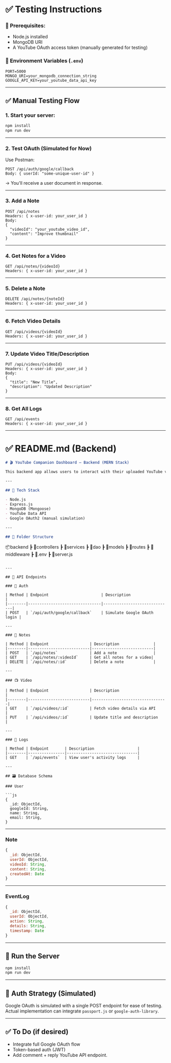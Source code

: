 # ✅ Testing Instructions

### 🧪 Prerequisites:

* Node.js installed
* MongoDB URI
* A YouTube OAuth access token (manually generated for testing)

### 🧪 Environment Variables (`.env`)

```env
PORT=5000
MONGO_URI=your_mongodb_connection_string
GOOGLE_API_KEY=your_youtube_data_api_key
```

---

## ✅ Manual Testing Flow

### 1. Start your server:

```bash
npm install
npm run dev
```

---

### 2. Test OAuth (Simulated for Now)

Use Postman:

```http
POST /api/auth/google/callback
Body: { userId: "some-unique-user-id" }
```

→ You'll receive a user document in response.

---

### 3. Add a Note

```http
POST /api/notes
Headers: { x-user-id: your_user_id }
Body:
{
  "videoId": "your_youtube_video_id",
  "content": "Improve thumbnail"
}
```

---

### 4. Get Notes for a Video

```http
GET /api/notes/{videoId}
Headers: { x-user-id: your_user_id }
```

---

### 5. Delete a Note

```http
DELETE /api/notes/{noteId}
Headers: { x-user-id: your_user_id }
```

---

### 6. Fetch Video Details

```http
GET /api/videos/{videoId}
Headers: { x-user-id: your_user_id }
```

---

### 7. Update Video Title/Description

```http
PUT /api/videos/{videoId}
Headers: { x-user-id: your_user_id }
Body:
{
  "title": "New Title",
  "description": "Updated Description"
}
```

---

### 8. Get All Logs

```http
GET /api/events
Headers: { x-user-id: your_user_id }
```

---

# ✅ README.md (Backend)

```md
# 🎬 YouTube Companion Dashboard – Backend (MERN Stack)

This backend app allows users to interact with their uploaded YouTube videos, add notes, manage metadata, and track event logs.

---

## 🔧 Tech Stack

- Node.js
- Express.js
- MongoDB (Mongoose)
- YouTube Data API
- Google OAuth2 (manual simulation)

---

## 📁 Folder Structure

```

📦backend
┣ 📂controllers
┣ 📂services
┣ 📂dao
┣ 📂models
┣ 📂routes
┣ 📂middleware
┣ 📄.env
┣ 📄server.js

````

---

## 🧪 API Endpoints

### 🔐 Auth

| Method | Endpoint                       | Description                  |
|--------|--------------------------------|------------------------------|
| POST   | `/api/auth/google/callback`    | Simulate Google OAuth login |

---

### 📓 Notes

| Method | Endpoint                  | Description               |
|--------|---------------------------|---------------------------|
| POST   | `/api/notes`              | Add a note                |
| GET    | `/api/notes/:videoId`     | Get all notes for a video|
| DELETE | `/api/notes/:id`          | Delete a note             |

---

### 📺 Video

| Method | Endpoint                  | Description                     |
|--------|---------------------------|---------------------------------|
| GET    | `/api/videos/:id`         | Fetch video details via API     |
| PUT    | `/api/videos/:id`         | Update title and description    |

---

### 🧾 Logs

| Method | Endpoint       | Description                   |
|--------|----------------|-------------------------------|
| GET    | `/api/events`  | View user's activity logs     |

---

## 🗃️ Database Schema

### User

```js
{
  _id: ObjectId,
  googleId: String,
  name: String,
  email: String,
}
````

---

### Note

```js
{
  _id: ObjectId,
  userId: ObjectId,
  videoId: String,
  content: String,
  createdAt: Date
}
```

---

### EventLog

```js
{
  _id: ObjectId,
  userId: ObjectId,
  action: String,
  details: String,
  timestamp: Date
}
```

---

## 🏁 Run the Server

```bash
npm install
npm run dev
```

---

## 🔐 Auth Strategy (Simulated)

Google OAuth is simulated with a single POST endpoint for ease of testing. Actual implementation can integrate `passport.js` or `google-auth-library`.

---

## ✅ To Do (if desired)

* Integrate full Google OAuth flow
* Token-based auth (JWT)
* Add comment + reply YouTube API endpoint.
